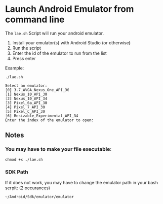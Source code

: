 # Launch Android Emulator from command line

The `lae.sh` Script will run your android emulator.

1. Install your emulator(s) with Android Studio (or otherwise)
2. Run the script
3. Enter the id of the emulator to run from the list
4. Press enter

Example:

```
./lae.sh
```

```
Select an emulator:
[0] 3.7_WVGA_Nexus_One_API_30
[1] Nexus_10_API_30
[2] Nexus_10_API_34
[3] Pixel_6a_API_30
[4] Pixel_7_API_30
[5] Pixel_C_API_30
[6] Resizable_Experimental_API_34
Enter the index of the emulator to open:
```

## Notes

### You may have to make your file executable:
```
chmod +x ./lae.sh
```

### SDK Path
If it does not work, you may have to change the emulator path in your bash scrpit: (2 occurances)

```
~/Android/Sdk/emulator/emulator
```
